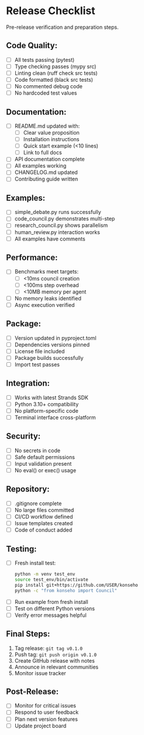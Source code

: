 # Release Checklist

Pre-release verification and preparation steps.

## Code Quality:
- [ ] All tests passing (pytest)
- [ ] Type checking passes (mypy src)
- [ ] Linting clean (ruff check src tests)
- [ ] Code formatted (black src tests)
- [ ] No commented debug code
- [ ] No hardcoded test values

## Documentation:
- [ ] README.md updated with:
  - [ ] Clear value proposition
  - [ ] Installation instructions
  - [ ] Quick start example (<10 lines)
  - [ ] Link to full docs
- [ ] API documentation complete
- [ ] All examples working
- [ ] CHANGELOG.md updated
- [ ] Contributing guide written

## Examples:
- [ ] simple_debate.py runs successfully
- [ ] code_council.py demonstrates multi-step
- [ ] research_council.py shows parallelism
- [ ] human_review.py interaction works
- [ ] All examples have comments

## Performance:
- [ ] Benchmarks meet targets:
  - [ ] <10ms council creation
  - [ ] <100ms step overhead
  - [ ] <10MB memory per agent
- [ ] No memory leaks identified
- [ ] Async execution verified

## Package:
- [ ] Version updated in pyproject.toml
- [ ] Dependencies versions pinned
- [ ] License file included
- [ ] Package builds successfully
- [ ] Import test passes

## Integration:
- [ ] Works with latest Strands SDK
- [ ] Python 3.10+ compatibility
- [ ] No platform-specific code
- [ ] Terminal interface cross-platform

## Security:
- [ ] No secrets in code
- [ ] Safe default permissions
- [ ] Input validation present
- [ ] No eval() or exec() usage

## Repository:
- [ ] .gitignore complete
- [ ] No large files committed
- [ ] CI/CD workflow defined
- [ ] Issue templates created
- [ ] Code of conduct added

## Testing:
- [ ] Fresh install test:
  ```bash
  python -m venv test_env
  source test_env/bin/activate
  pip install git+https://github.com/USER/konseho
  python -c "from konseho import Council"
  ```
- [ ] Run example from fresh install
- [ ] Test on different Python versions
- [ ] Verify error messages helpful

## Final Steps:
1. Tag release: `git tag v0.1.0`
2. Push tag: `git push origin v0.1.0`
3. Create GitHub release with notes
4. Announce in relevant communities
5. Monitor issue tracker

## Post-Release:
- [ ] Monitor for critical issues
- [ ] Respond to user feedback
- [ ] Plan next version features
- [ ] Update project board